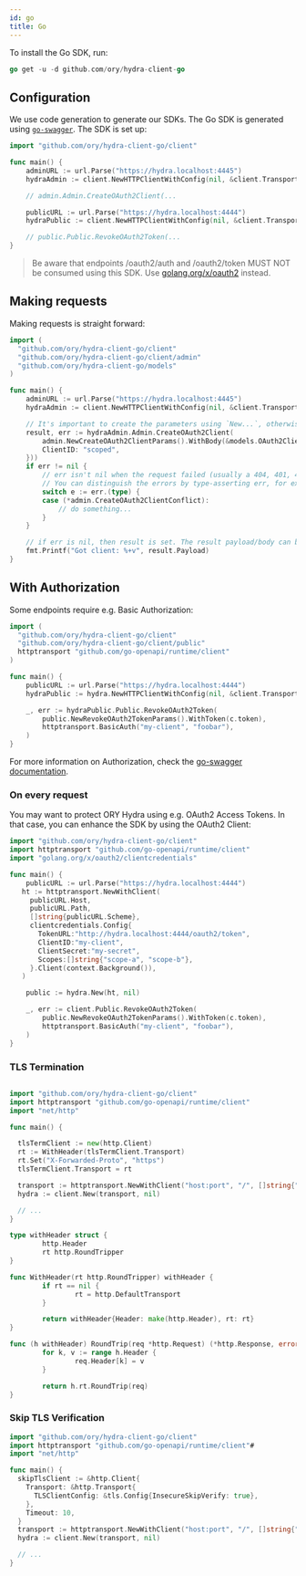 ```yaml
---
id: go
title: Go
---
```


To install the Go SDK, run:

```go
go get -u -d github.com/ory/hydra-client-go
```

## Configuration

We use code generation to generate our SDKs. The Go SDK is generated using
[`go-swagger`](http://goswagger.io). The SDK is set up:

```go
import "github.com/ory/hydra-client-go/client"

func main() {
    adminURL := url.Parse("https://hydra.localhost:4445")
    hydraAdmin := client.NewHTTPClientWithConfig(nil, &client.TransportConfig{Schemes: []string{adminURL.Scheme}, Host: adminURL.Host, BasePath: adminURL.Path})

    // admin.Admin.CreateOAuth2Client(...

    publicURL := url.Parse("https://hydra.localhost:4444")
    hydraPublic := client.NewHTTPClientWithConfig(nil, &client.TransportConfig{Schemes: []string{publicURL.Scheme}, Host: publicURL.Host, BasePath: publicURL.Path})

    // public.Public.RevokeOAuth2Token(...
}
```

> Be aware that endpoints /oauth2/auth and /oauth2/token MUST NOT be consumed
> using this SDK. Use
> [golang.org/x/oauth2](https://godoc.org/golang.org/x/oauth2) instead.

## Making requests

Making requests is straight forward:

```go
import (
  "github.com/ory/hydra-client-go/client"
  "github.com/ory/hydra-client-go/client/admin"
  "github.com/ory/hydra-client-go/models"
)

func main() {
    adminURL := url.Parse("https://hydra.localhost:4445")
    hydraAdmin := client.NewHTTPClientWithConfig(nil, &client.TransportConfig{Schemes: []string{adminURL.Scheme}, Host: adminURL.Host, BasePath: adminURL.Path})

    // It's important to create the parameters using `New...`, otherwise requests will fail!
    result, err := hydraAdmin.Admin.CreateOAuth2Client(
        admin.NewCreateOAuth2ClientParams().WithBody(&models.OAuth2Client{
        ClientID: "scoped",
    }))
    if err != nil {
        // err isn't nil when the request failed (usually a 404, 401, 409 error)
        // You can distinguish the errors by type-asserting err, for example:
        switch e := err.(type) {
        case (*admin.CreateOAuth2ClientConflict):
            // do something...
        }
    }

    // if err is nil, then result is set. The result payload/body can be retrieved using result.Payload.
    fmt.Printf("Got client: %+v", result.Payload)
}
```

## With Authorization

Some endpoints require e.g. Basic Authorization:

```go
import (
  "github.com/ory/hydra-client-go/client"
  "github.com/ory/hydra-client-go/client/public"
  httptransport "github.com/go-openapi/runtime/client"
)

func main() {
    publicURL := url.Parse("https://hydra.localhost:4444")
    hydraPublic := hydra.NewHTTPClientWithConfig(nil, &client.TransportConfig{Schemes: []string{publicURL.Scheme}, Host: publicURL.Host, BasePath: publicURL.Path})

    _, err := hydraPublic.Public.RevokeOAuth2Token(
        public.NewRevokeOAuth2TokenParams().WithToken(c.token),
        httptransport.BasicAuth("my-client", "foobar"),
    )
}
```

For more information on Authorization, check the
[go-swagger documentation](https://goswagger.io/generate/client.html#authentication).

### On every request

You may want to protect ORY Hydra using e.g. OAuth2 Access Tokens. In that case,
you can enhance the SDK by using the OAuth2 Client:

```go
import "github.com/ory/hydra-client-go/client"
import httptransport "github.com/go-openapi/runtime/client"
import "golang.org/x/oauth2/clientcredentials"

func main() {
    publicURL := url.Parse("https://hydra.localhost:4444")
   ht := httptransport.NewWithClient(
     publicURL.Host,
     publicURL.Path,
     []string{publicURL.Scheme},
     clientcredentials.Config{
       TokenURL:"http://hydra.localhost:4444/oauth2/token",
       ClientID:"my-client",
       ClientSecret:"my-secret",
       Scopes:[]string{"scope-a", "scope-b"},
     }.Client(context.Background()),
   )

    public := hydra.New(ht, nil)

    _, err := client.Public.RevokeOAuth2Token(
        public.NewRevokeOAuth2TokenParams().WithToken(c.token),
        httptransport.BasicAuth("my-client", "foobar"),
    )
}
```

### TLS Termination

```go

import "github.com/ory/hydra-client-go/client"
import httptransport "github.com/go-openapi/runtime/client"
import "net/http"

func main() {

  tlsTermClient := new(http.Client)
  rt := WithHeader(tlsTermClient.Transport)
  rt.Set("X-Forwarded-Proto", "https")
  tlsTermClient.Transport = rt

  transport := httptransport.NewWithClient("host:port", "/", []string{"https"}, tlsTermClient)
  hydra := client.New(transport, nil)

  // ...
}

type withHeader struct {
        http.Header
        rt http.RoundTripper
}

func WithHeader(rt http.RoundTripper) withHeader {
        if rt == nil {
                rt = http.DefaultTransport
        }

        return withHeader{Header: make(http.Header), rt: rt}
}

func (h withHeader) RoundTrip(req *http.Request) (*http.Response, error) {
        for k, v := range h.Header {
                req.Header[k] = v
        }

        return h.rt.RoundTrip(req)
}
```

### Skip TLS Verification

```go
import "github.com/ory/hydra-client-go/client"
import httptransport "github.com/go-openapi/runtime/client"#
import "net/http"

func main() {
  skipTlsClient := &http.Client{
    Transport: &http.Transport{
      TLSClientConfig: &tls.Config{InsecureSkipVerify: true},
    },
    Timeout: 10,
  }
  transport := httptransport.NewWithClient("host:port", "/", []string{"https"}, skipTlsClient)
  hydra := client.New(transport, nil)

  // ...
}
```
